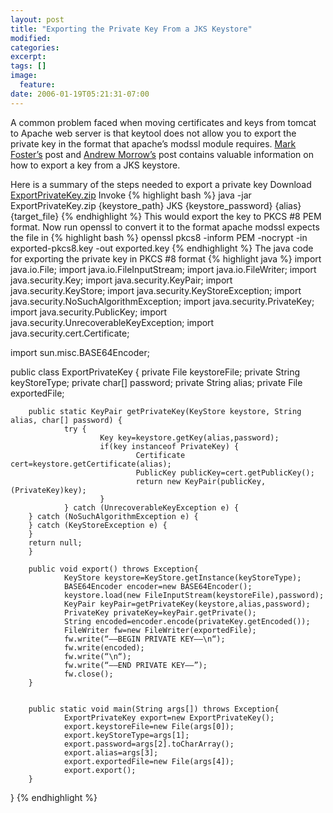 ```yaml
---
layout: post
title: "Exporting the Private Key From a JKS Keystore"
modified:
categories: 
excerpt:
tags: []
image:
  feature:
date: 2006-01-19T05:21:31-07:00
---
```

A common problem faced when moving certificates and keys from tomcat to Apache web server is that keytool does not allow you to export the private key in the format that apache’s modssl module requires. [Mark Foster’s](http://mark.foster.cc/kb/openssl-keytool.html) post and [Andrew Morrow’s](http://forum.java.sun.com/thread.jspa?forumID=2&messageID=449486&threadID=154587) post contains valuable information on how to export a key from a JKS keystore.

Here is a summary of the steps needed to export a private key
Download [ExportPrivateKey.zip]({{site.url}}/assets/downloads/pkexport/ExportPrivateKey.zip)
Invoke
{% highlight bash %}
	java -jar ExportPrivateKey.zip {keystore_path} JKS {keystore_password} {alias} {target_file}
{% endhighlight %}
This would export the key to PKCS #8 PEM format. Now run openssl to convert it to the format apache modssl expects the file in
{% highlight bash %}
	openssl pkcs8 -inform PEM -nocrypt -in exported-pkcs8.key -out exported.key
{% endhighlight %}
The java code for exporting the private key in PKCS #8 format
{% highlight java %}
	import java.io.File;
import java.io.FileInputStream;
import java.io.FileWriter;
import java.security.Key;
import java.security.KeyPair;
import java.security.KeyStore;
import java.security.KeyStoreException;
import java.security.NoSuchAlgorithmException;
import java.security.PrivateKey;
import java.security.PublicKey;
import java.security.UnrecoverableKeyException;
import java.security.cert.Certificate;
 
import sun.misc.BASE64Encoder;
 
public class ExportPrivateKey {
        private File keystoreFile;
        private String keyStoreType;
        private char[] password;
        private String alias;
        private File exportedFile;
 
        public static KeyPair getPrivateKey(KeyStore keystore, String alias, char[] password) {
                try {
                        Key key=keystore.getKey(alias,password);
                        if(key instanceof PrivateKey) {
                                Certificate cert=keystore.getCertificate(alias);
                                PublicKey publicKey=cert.getPublicKey();
                                return new KeyPair(publicKey,(PrivateKey)key);
                        }
                } catch (UnrecoverableKeyException e) {
        } catch (NoSuchAlgorithmException e) {
        } catch (KeyStoreException e) {
        }
        return null;
        }
 
        public void export() throws Exception{
                KeyStore keystore=KeyStore.getInstance(keyStoreType);
                BASE64Encoder encoder=new BASE64Encoder();
                keystore.load(new FileInputStream(keystoreFile),password);
                KeyPair keyPair=getPrivateKey(keystore,alias,password);
                PrivateKey privateKey=keyPair.getPrivate();
                String encoded=encoder.encode(privateKey.getEncoded());
                FileWriter fw=new FileWriter(exportedFile);
                fw.write(“—–BEGIN PRIVATE KEY—–\n“);
                fw.write(encoded);
                fw.write(“\n“);
                fw.write(“—–END PRIVATE KEY—–”);
                fw.close();
        }
 
 
        public static void main(String args[]) throws Exception{
                ExportPrivateKey export=new ExportPrivateKey();
                export.keystoreFile=new File(args[0]);
                export.keyStoreType=args[1];
                export.password=args[2].toCharArray();
                export.alias=args[3];
                export.exportedFile=new File(args[4]);
                export.export();
        }
}
{% endhighlight %}